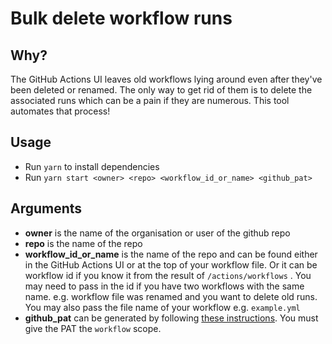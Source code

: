 # Bulk delete workflow runs

## Why?

The GitHub Actions UI leaves old workflows lying around even after they've been deleted or renamed. The only way to get rid of them is to delete the associated runs which can be a pain if they are numerous. This tool automates that process!

## Usage

- Run `yarn` to install dependencies
- Run `yarn start <owner> <repo> <workflow_id_or_name> <github_pat>`

## Arguments

- **owner** is the name of the organisation or user of the github repo
- **repo** is the name of the repo
- **workflow_id_or_name** is the name of the repo and can be found either in the GitHub Actions UI or at the top of your workflow file. Or it can be workflow id if you know it from the result of `/actions/workflows` . You may need to pass in the id if you have two workflows with the same name. e.g. workflow file was renamed and you want to delete old runs. You may also pass the file name of your workflow e.g. `example.yml`
- **github_pat** can be generated by following [these instructions](https://docs.github.com/en/free-pro-team@latest/github/authenticating-to-github/creating-a-personal-access-token). You must give the PAT the `workflow` scope.
